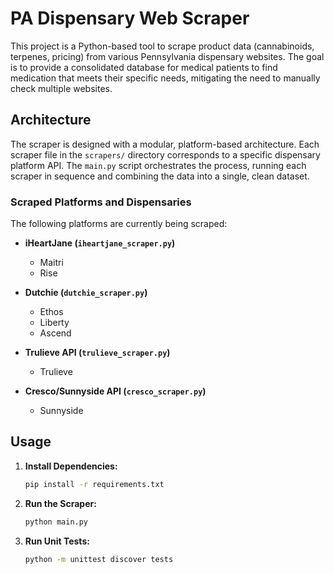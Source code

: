 # PA Dispensary Web Scraper

This project is a Python-based tool to scrape product data (cannabinoids, terpenes, pricing) from various Pennsylvania dispensary websites. The goal is to provide a consolidated database for medical patients to find medication that meets their specific needs, mitigating the need to manually check multiple websites.

## Architecture

The scraper is designed with a modular, platform-based architecture. Each scraper file in the `scrapers/` directory corresponds to a specific dispensary platform API. The `main.py` script orchestrates the process, running each scraper in sequence and combining the data into a single, clean dataset.

### Scraped Platforms and Dispensaries

The following platforms are currently being scraped:

*   **iHeartJane (`iheartjane_scraper.py`)**
    *   Maitri
    *   Rise

*   **Dutchie (`dutchie_scraper.py`)**
    *   Ethos
    *   Liberty
    *   Ascend

*   **Trulieve API (`trulieve_scraper.py`)**
    *   Trulieve

*   **Cresco/Sunnyside API (`cresco_scraper.py`)**
    *   Sunnyside

## Usage

1.  **Install Dependencies:**
    ```bash
    pip install -r requirements.txt
    ```

2.  **Run the Scraper:**
    ```bash
    python main.py
    ```

3.  **Run Unit Tests:**
    ```bash
    python -m unittest discover tests
    ```
